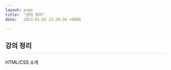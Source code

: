 ```yaml
---
layout: page
title:  "강의 정리"
date:   2023-01-02 21:34:36 +0900

---
```



<h2 style="border-bottom:1px solid #dcdcdc; padding-bottom:10px;">강의 정리</h2>


<a href="/Notes/2023/02/12/classNotes-HTML-CSS.html">HTML/CSS 소개</a><br />


<style>
div {
}
a {
    color: #000 !important;
    text-decoration: none;
}
</style>